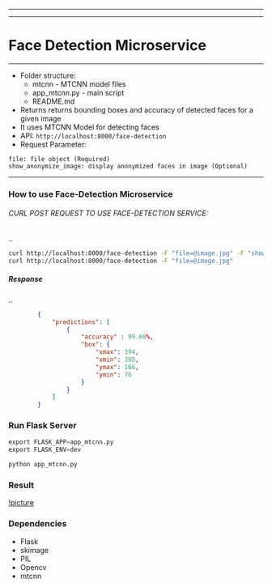 
______________________________________________________________________________________
______________________________________________________________________________________

# Face Detection Microservice
______________________________________________________________________________________


* Folder structure: 
   - mtcnn - MTCNN model files
   - app_mtcnn.py - main script
   - README.md
* Returns returns bounding boxes and accuracy of detected faces for a given image 
* It uses MTCNN Model for detecting faces
* API:  ```http://localhost:8000/face-detection```
* Request Parameter:
```
file: file object (Required)
show_anonymize_image: display anonymized faces in image (Optional)
```
______________________________________________________________________________
### How to use Face-Detection Microservice
###### CURL POST REQUEST TO USE FACE-DETECTION SERVICE:
..

```bash
curl http://localhost:8000/face-detection -F "file=@image.jpg" -F "show_anonymize_image=True" 
curl http://localhost:8000/face-detection -F "file=@image.jpg"
```
##### Response
..

```json
        {
            "predictions": [
                {   
                    "accuracy" : 99.60%,
                    "box": {
                        "xmax": 394,
                        "xmin": 305,
                        "ymax": 166,
                        "ymin": 76
                    }
                }
            ]
        } 
```

### Run Flask Server

```python
export FLASK_APP=app_mtcnn.py
export FLASK_ENV=dev

python app_mtcnn.py
```

### Result

[!picture](output.jpg)

### Dependencies 

* Flask
* skimage
* PIL
* Opencv
* mtcnn




